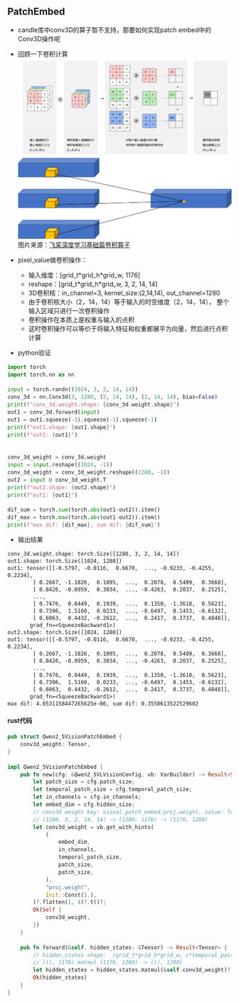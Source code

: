 ## PatchEmbed
* candle库中conv3D的算子暂不支持，那要如何实现patch embed中的Conv3D操作呢
* 回顾一下卷积计算
    ![conv2d](../images/conv2d.png)
    ![conv3d](../images/conv3d.png)
    图片来源：[飞桨深度学习基础篇卷积算子](https://paddlepedia.readthedocs.io/en/latest/tutorials/CNN/convolution_operator/index.html)

* pixel_value做卷积操作：
    * 输入维度：[grid_t\*grid_h\*grid_w, 1176]
    * reshape：[grid_t\*grid_h\*grid_w, 3, 2, 14, 14]
    * 3D卷积核：in_channel=3, kernel_size:(2,14,14), out_channel=1280
    * 由于卷积核大小（2，14，14）等于输入的时空维度（2，14，14）， 整个输入区域只进行一次卷积操作
    * 卷积操作在本质上是权重与输入的点积
    * 这时卷积操作可以等价于将输入特征和权重都展平为向量，然后进行点积计算

* python验证

```python
import torch
import torch.nn as nn

input = torch.randn((1024, 3, 2, 14, 14))
conv_3d = nn.Conv3d(3, 1280, (2, 14, 14), (2, 14, 14), bias=False)
print(f"conv_3d.weight.shape: {conv_3d.weight.shape}")
out1 = conv_3d.forward(input)
out1 = out1.squeeze(-1).squeeze(-1).squeeze(-1)
print(f"out1.shape: {out1.shape}")
print(f"out1: {out1}")


conv_3d_weight = conv_3d.weight
input = input.reshape((1024, -1))
conv_3d_weight = conv_3d_weight.reshape((1280, -1))
out2 = input @ conv_3d_weight.T
print(f"out2.shape: {out2.shape}")
print(f"out1: {out1}")

dif_sum = torch.sum(torch.abs(out1-out2)).item()
dif_max = torch.max(torch.abs(out1-out2)).item()
print(f"max dif: {dif_max}, sum dif: {dif_sum}")
```

* 输出结果

```
conv_3d.weight.shape: torch.Size([1280, 3, 2, 14, 14])
out1.shape: torch.Size([1024, 1280])
out1: tensor([[-0.5797, -0.0116,  0.6670,  ..., -0.9233, -0.4255,  0.2234],
        [ 0.2667, -1.1826,  0.1095,  ...,  0.2078,  0.5409,  0.3668],
        [ 0.8426, -0.0959,  0.3034,  ..., -0.4263,  0.2037,  0.2525],
        ...,
        [ 0.7476,  0.0449,  0.1939,  ...,  0.1350, -1.3610,  0.5623],
        [ 0.7396,  1.5160,  0.0233,  ..., -0.6497,  0.1453, -0.6132],
        [ 0.6063,  0.4432, -0.2612,  ...,  0.2417,  0.3737,  0.4848]],
       grad_fn=<SqueezeBackward1>)
out2.shape: torch.Size([1024, 1280])
out1: tensor([[-0.5797, -0.0116,  0.6670,  ..., -0.9233, -0.4255,  0.2234],
        [ 0.2667, -1.1826,  0.1095,  ...,  0.2078,  0.5409,  0.3668],
        [ 0.8426, -0.0959,  0.3034,  ..., -0.4263,  0.2037,  0.2525],
        ...,
        [ 0.7476,  0.0449,  0.1939,  ...,  0.1350, -1.3610,  0.5623],
        [ 0.7396,  1.5160,  0.0233,  ..., -0.6497,  0.1453, -0.6132],
        [ 0.6063,  0.4432, -0.2612,  ...,  0.2417,  0.3737,  0.4848]],
       grad_fn=<SqueezeBackward1>)
max dif: 4.0531158447265625e-06, sum dif: 0.3550613522529602
```

#### rust代码

```rust
pub struct Qwen2_5VisionPatchEmbed {
    conv3d_weight: Tensor,
}

impl Qwen2_5VisionPatchEmbed {
    pub fn new(cfg: &Qwen2_5VLVisionConfig, vb: VarBuilder) -> Result<Self> {
        let patch_size = cfg.patch_size;
        let temporal_patch_size = cfg.temporal_patch_size;
        let in_channels = cfg.in_channels;
        let embed_dim = cfg.hidden_size;
        // conv3d weight key: visual.patch_embed.proj.weight, value: Tensor[dims 1280, 3, 2, 14, 14; bf16, cuda:0]
        // (1280, 3, 2, 14, 14) -> (1280, 1176) -> (1176, 1280)
        let conv3d_weight = vb.get_with_hints(
            (
                embed_dim,
                in_channels,
                temporal_patch_size,
                patch_size,
                patch_size,
            ),
            "proj.weight",
            Init::Const(1.),
        )?.flatten(1, 4)?.t()?;
        Ok(Self {
            conv3d_weight,
        })
    }

    pub fn forward(&self, hidden_states: &Tensor) -> Result<Tensor> {
        // hidden_states shape:  (grid_t*grid_h*grid_w, c*temporal_patch_size*patch_size*patch_size)
        // ((), 1176) matmul (1176, 1280) -> ((), 1280)
        let hidden_states = hidden_states.matmul(&self.conv3d_weight)?;
        Ok(hidden_states)
    }
}
```